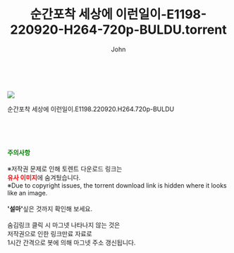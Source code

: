 ﻿---
layout: post
title:  "    순간포착 세상에 이런일이-E1198-220920-H264-720p-BULDU.torrent"
author: John
categories: [ TV ]
tags: [  ]
image: https://torrentrj54.com/uploadfile/full/52aebabd06afab55490f4e084b7cd11831ea01d1.jpg 
description: "    순간포착 세상에 이런일이-E1198-220920-H264-720p-BULDU torrent 정보 공유"
toc: true
toc_sticky: true
---

<br>
<p><img src="https://torrentrj54.com/uploadfile/full/52aebabd06afab55490f4e084b7cd11831ea01d1.jpg"/></p>
 순간포착 세상에 이런일이.E1198.220920.H264.720p-BULDU  
    
<br><br><br>
<p data-ke-size="size16"><b><span style="color: green;">주의사항</span></b><br /><br />※저작권 문제로 인해 토렌트 다운로드 링크는<br /><b><span style="color: red;">유사 이미지</span></b>에 숨겨뒀습니다.<br />※Due to copyright issues, the torrent download link is hidden where it looks like an image.<br /><br /><b>'설마'</b>싶은 것까지 확인해 보세요.<br /><br />숨김링크 클릭 시 마그넷 나타나지 않는 것은<br />저작권으로 인한 링크만료 자료로<br />1시간 간격으로 봇에 의해 마그넷 주소 갱신됩니다.</p>
